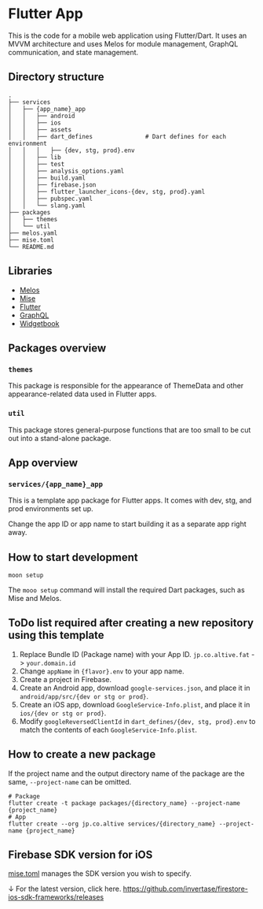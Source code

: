 # Flutter App

This is the code for a mobile web application using Flutter/Dart.
It uses an MVVM architecture and uses Melos for module management, GraphQL communication, and state management.

## Directory structure

```shell
.
├── services
│   ├── {app_name}_app
│   │   ├── android
│   │   ├── ios
│   │   ├── assets
│   │   ├── dart_defines               # Dart defines for each environment
│   │   │   ├── {dev, stg, prod}.env
│   │   ├── lib
│   │   ├── test
│   │   ├── analysis_options.yaml
│   │   ├── build.yaml
│   │   ├── firebase.json
│   │   ├── flutter_launcher_icons-{dev, stg, prod}.yaml
│   │   ├── pubspec.yaml
│   │   └── slang.yaml
├── packages
│   ├── themes
│   └── util
├── melos.yaml
├── mise.toml
└── README.md
```

## Libraries

- [Melos](https://melos.invertase.dev/)
- [Mise](https://mise.jdx.dev/)
- [Flutter](https://flutter.dev/)
- [GraphQL](https://graphql.org/)
- [Widgetbook](https://www.widgetbook.io/)

## Packages overview

### `themes`

This package is responsible for the appearance of ThemeData and other appearance-related data used in Flutter apps.

### `util`

This package stores general-purpose functions that are too small to be cut out into a stand-alone package.

## App overview

### `services/{app_name}_app`

This is a template app package for Flutter apps.
It comes with dev, stg, and prod environments set up.

Change the app ID or app name to start building it as a separate app right away.

## How to start development

```shell
moon setup
```

The `mooo setup` command will install the required Dart packages, such as Mise and Melos.

## ToDo list required after creating a new repository using this template

1. Replace Bundle ID (Package name) with your App ID.
  `jp.co.altive.fat` -> `your.domain.id`
2. Change `appName` in `{flavor}.env` to your app name.
3. Create a project in Firebase.
4. Create an Android app, download `google-services.json`, and place it in `android/app/src/{dev or stg or prod}`.
5. Create an iOS app, download `GoogleService-Info.plist`, and place it in `ios/{dev or stg or prod}`.
6. Modify `googleReversedClientId` in `dart_defines/{dev, stg, prod}.env` to match the contents of each `GoogleService-Info.plist`.

## How to create a new package

If the project name and the output directory name of the package are the same,
`--project-name` can be omitted.

```shell
# Package
flutter create -t package packages/{directory_name} --project-name {project_name}
# App
flutter create --org jp.co.altive services/{directory_name} --project-name {project_name}
```

## Firebase SDK version for iOS

[mise.toml](mise.toml) manages the SDK version you wish to specify.

↓ For the latest version, click here.
<https://github.com/invertase/firestore-ios-sdk-frameworks/releases>
